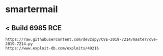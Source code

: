 # smartermail

## < Build 6985 RCE

```
https://raw.githubusercontent.com/devzspy/CVE-2019-7214/master/cve-2019-7214.py
https://www.exploit-db.com/exploits/49216
```

